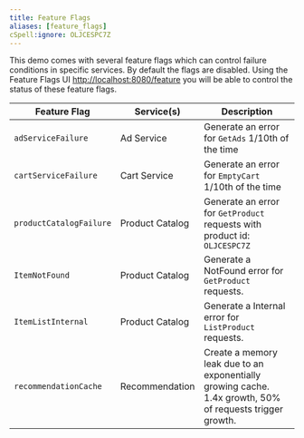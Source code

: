 ```yaml
---
title: Feature Flags
aliases: [feature_flags]
cSpell:ignore: OLJCESPC7Z
---
```


This demo comes with several feature flags which can control failure conditions
in specific services. By default the flags are disabled. Using the Feature Flags
UI <http://localhost:8080/feature> you will be able to control the status of
these feature flags.

| Feature Flag            | Service(s)      | Description                                                                                              |
| ----------------------- | --------------- | -------------------------------------------------------------------------------------------------------- |
| `adServiceFailure`      | Ad Service      | Generate an error for `GetAds` 1/10th of the time                                                        |
| `cartServiceFailure`    | Cart Service    | Generate an error for `EmptyCart` 1/10th of the time                                                     |
| `productCatalogFailure` | Product Catalog | Generate an error for `GetProduct` requests with product id: `OLJCESPC7Z`                                |
| `ItemNotFound`          | Product Catalog | Generate a NotFound error for `GetProduct` requests.                                                     |
| `ItemListInternal`      | Product Catalog | Generate a Internal error for `ListProduct` requests.                                                    |
| `recommendationCache`   | Recommendation  | Create a memory leak due to an exponentially growing cache. 1.4x growth, 50% of requests trigger growth. |
